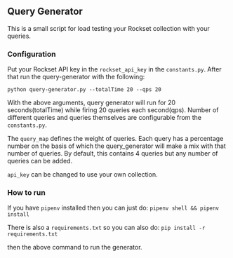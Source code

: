 ## Query Generator

This is a small script for load testing your Rockset collection with your queries.

### Configuration

Put your Rockset API key in the `rockset_api_key` in the `constants.py`. After that run the query-generator with the following:

`python query-generator.py --totalTime 20 --qps 20`

With the above arguments, query generator will run for 20 seconds(totalTime) while firing 20 queries each second(qps).
Number of different queries and queries themselves are configurable from the `constants.py`.

The `query_map` defines the weight of queries. Each query has a percentage number on the basis of which the query_generator will make a mix with that number of queries. By default, this contains 4 queries but any number of queries can be added.

`api_key` can be changed to use your own collection.

### How to run

If you have `pipenv` installed then you can just do: `pipenv shell && pipenv install`

There is also a `requirements.txt` so you can also do: `pip install -r requirements.txt`

then the above command to run the generator.